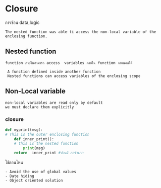 # Closure
การซ่อน data,logic

```
The nested function was able ti access the non-local variable of the enclosing function.

```

## Nested function
``` การที่เราประกาศ function ภายใน function  
function ภายในสามารถ access  variables ภายใน function ภายนอกได้  
```
```
 A function defined inside another function
 Nested functions can access variables of the enclosing scope
```

## Non-Local variable
```
non-local variables are read only by default
we must declare them explicitly
```

### closure
```python
def myprint(msg):
# This is the outer enclosing function
    def inner_print():
    # this is the nested function
        print(msg)
    return  inner_print #ต้องมี return
```

ใช้ตอนไหน
``` 
- Avoid the use of global values
- Date hiding
- Object oriented solution 
```
```python


```